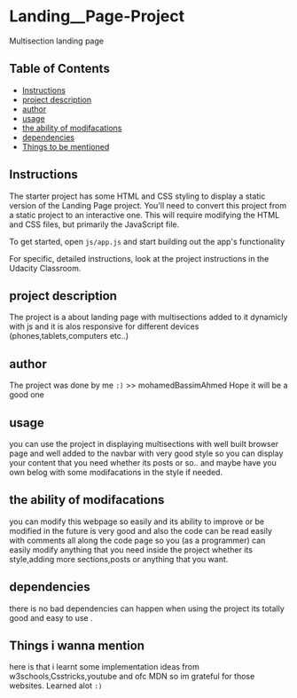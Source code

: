 # Landing__Page-Project
Multisection landing page

## Table of Contents

- [Instructions](#instructions)
- [project description](#project-description)
- [author](#author)
- [usage](#usage)
- [the ability of modifacations](#the-ability-of-modifacations)
- [dependencies](#dependencies)
- [Things to be mentioned](#Things-to-be-mentioned)

## Instructions

The starter project has some HTML and CSS styling to display a static version of the Landing Page project. You'll need to convert this project from a static project to an interactive one. This will require modifying the HTML and CSS files, but primarily the JavaScript file.

To get started, open `js/app.js` and start building out the app's functionality

For specific, detailed instructions, look at the project instructions in the Udacity Classroom.

## project description

The project is a about landing page with multisections added to it dynamicly with js and it is alos responsive for different devices (phones,tablets,computers etc..)

## author

The project was done by me `:)` >> mohamedBassimAhmed Hope it will be a good one 


## usage

you can use the project in displaying multisections with well built browser page and well added to the navbar with very good style
so you can display your content that you need whether its posts or so.. and maybe have you own belog with some modifacations in the style
if needed.

## the ability of modifacations

you can modify this webpage so easily and its ability to improve or be modified in the future is very good and also the code can be read easily
with comments all along the code page so you (as a programmer) can easily modify anything that you need inside the project whether its style,adding
more sections,posts or anything that you want.

## dependencies

there is no bad dependencies can happen when using the project its totally good and easy to use .

## Things i wanna mention

here is that i learnt some implementation ideas from w3schools,Csstricks,youtube and ofc MDN so im grateful for those websites. Learned alot `:)`
